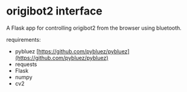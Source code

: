 # origibot2 interface

A Flask app for controlling origibot2 from the browser using bluetooth. 

requirements:
- pybluez [https://github.com/pybluez/pybluez](https://github.com/pybluez/pybluez)
- requests
- Flask
- numpy
- cv2